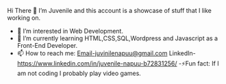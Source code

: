 
 Hi There 👋
 I’m Juvenile and this account is a showcase of stuff that I like working on.
- 👀 I’m interested in Web Development.
- 🌱 I’m currently learning HTML,CSS,SQL,Wordpress and Javascript as a Front-End Developer.
- 📫 How to reach me:
                     Email-juvinilenapuu@gmail.com
                  LinkedIn-https://www.linkedin.com/in/juvenile-napuu-b72831256/
-⚡Fun fact: If I am not coding I probably  play video games.

<!---
Juvenilenapuu/Juvenilenapuu is a ✨ special ✨ repository because its `README.md` (this file) appears on your GitHub profile.
You can click the Preview link to take a look at your changes.
--->
